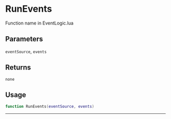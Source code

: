 # RunEvents
Function name in EventLogic.lua
## Parameters
`eventSource`, `events`
## Returns
`none`
## Usage
```lua
function RunEvents(eventSource, events)
```
---

